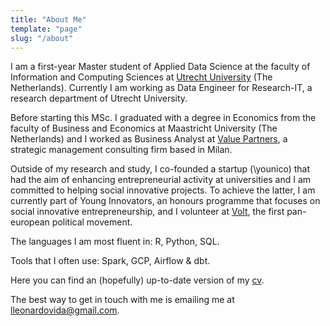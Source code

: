 ```yaml
---
title: "About Me"
template: "page"
slug: "/about"
---
```


I am a first-year Master student of Applied Data Science at the faculty of Information and Computing Sciences at <a target="_blank" rel="noopener" href="https://www.uu.nl/en">Utrecht University</a> (The Netherlands). Currently I am working as Data Engineer for Research-IT, a research department of Utrecht University.

Before starting this MSc. I graduated with a degree in Economics from the faculty of Business and Economics at Maastricht University (The Netherlands) and I worked as Business Analyst at <a target="_blank" rel="noopener" href="http://www.valuepartners.com/en/">Value Partners</a>, a strategic management consulting firm based in Milan.

Outside of my research and study, I co-founded a startup (\younico) that had the aim of enhancing entrepreneurial activity at universities and I am committed to helping social innovative projects. To achieve the latter, I am currently part of Young Innovators, an honours programme that focuses on social innovative entrepreneurship, and I volunteer at <a target="_blank" rel="noopener" href="https://www.volteuropa.org/">Volt</a>, the first pan-european political movement.

The languages I am most fluent in: R, Python, SQL.

Tools that I often use: Spark, GCP, Airflow & dbt.

Here you can find an (hopefully) up-to-date version of my [cv](../media/cv.pdf).

The best way to get in touch with me is emailing me at [lleonardovida@gmail.com](mailto:lleonardovida@gmail.com).
